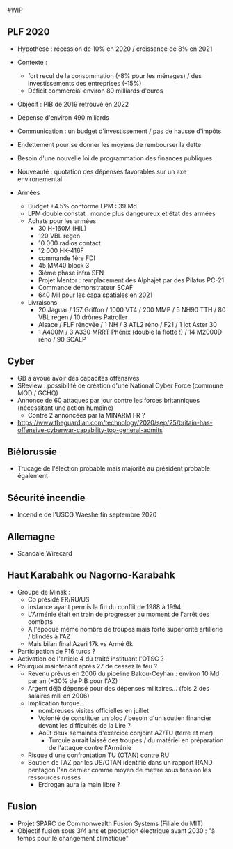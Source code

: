 #WIP 

## PLF 2020

- Hypothèse : récession de 10% en 2020 / croissance de 8% en 2021
- Contexte : 
	- fort recul de la consommation (-8% pour les ménages) / des investissements des entreprises (-15%)
	- Déficit commercial environ 80 milliards d'euros
- Objecif : PIB de 2019 retrouvé en 2022
- Dépense d'environ 490 miliards
- Communication : un budget d'investissement / pas de hausse d'impôts
- Endettement pour se donner les moyens de rembourser la dette
- Besoin d'une nouvelle loi de programmation des finances publiques
- Nouveauté : quotation des dépenses favorables sur un axe environemental

- Armées 
	- Budget +4.5% conforme LPM : 39 Md
	- LPM double constat : monde plus dangeureux et état des armées
	- Achats pour les armées 
		- 30 H-160M (HIL)
		- 120 VBL regen
		- 10 000 radios contact
		- 12 000 HK-416F
		- commande 1ère FDI
		- 45 MM40 block 3
		- 3ième phase infra SFN
		- Projet Mentor : remplacement des Alphajet par des Pilatus PC-21
		- Commande démonstrateur SCAF
		- 640 Mil pour les capa spatiales en 2021
	- Livraisons
		- 20 Jaguar / 157 Griffon / 1000 VT4 / 200 MMP / 5 NH90 TTH / 80 VBL regen / 10 drônes Patroller
		- Alsace / FLF rénovée / 1 NH / 3 ATL2 réno / F21 / 1 lot Aster 30
		- 1 A400M / 3 A330 MRRT Phénix (double la flotte !) / 14 M2000D réno / 90 SCALP

## Cyber

- GB a avoué avoir des capacités offensives
- SReview : possibilité de création d'une National Cyber Force (commune MOD / GCHQ)
- Annonce de 60 attaques par jour contre les forces britanniques (nécessitant une action humaine)
	- Contre 2 annoncées par la MINARM FR ?
- https://www.theguardian.com/technology/2020/sep/25/britain-has-offensive-cyberwar-capability-top-general-admits

## Biélorussie

- Trucage de l'élection probable mais majorité au président probable également

## Sécurité incendie

- Incendie de l'USCG Waeshe fin septembre 2020

## Allemagne 

- Scandale Wirecard

## Haut Karabahk ou Nagorno-Karabahk

- Groupe de Minsk : 
	- Co présidé FR/RU/US
	- Instance ayant permis la fin du conflit de 1988 à 1994
	- L'Arménie était en train de progresser au moment de l'arrêt des combats
	- A l'époque même nombre de troupes mais forte supériorité artillerie / blindés à l'AZ
	- Mais bilan final Azeri 17k vs Armé 6k
- Participation de F16 turcs ?
- Activation de l'article 4 du traité instituant l'OTSC ?
- Pourquoi maintenant après 27 de cessez le feu ?
	- Revenu prévus en 2006 du pipeline Bakou-Ceyhan : environ 10 Md par an (+30% de PIB pour l'AZ)
	- Argent déjà dépensé pour des dépenses militaires... (fois 2 des salaires mili en 2006)
	- Implication turque... 
		- nombreuses visites officielles en juillet
		- Volonté de constituer un bloc / besoin d'un soutien financier devant les difficultés de la Lire ?
		- Août deux semaines d'exercice conjoint AZ/TU (terre et mer)
			- Turquie aurait laissé des troupes / du matériel en préparation de l'attaque contre l'Arménie
	- Risque d'une confrontation TU (OTAN) contre RU
	- Soutien de l'AZ par les US/OTAN identifié dans un rapport RAND pentagon l'an dernier comme moyen de mettre sous tension les ressources russes
		- Erdrogan aura la main libre ?

## Fusion

- Projet SPARC de Commonwealth Fusion Systems (Filiale du MIT)
- Objectif fusion sous 3/4 ans et production électrique avant 2030 : "à temps pour le changement climatique"